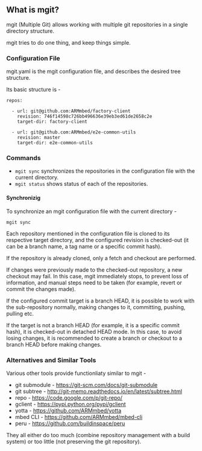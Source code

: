 ## What is mgit? ##

mgit (Multiple Git) allows working with multiple git repositories in a
single directory structure.

mgit tries to do one thing, and keep things simple.

### Configuration File ###

mgit.yaml is the mgit configuration file, and describes the desired
tree structure.

Its basic structure is -

```
repos:

  - url: git@github.com:ARMmbed/factory-client
    revision: 746f14598c726bb496636e39eb3ed61de2658c2e
    target-dir: factory-client

  - url: git@github.com:ARMmbed/e2e-common-utils
    revision: master
    target-dir: e2e-common-utils
```

### Commands ###

* `mgit sync` synchronizes the repositories in the configuration
  file with the current directory.
* `mgit status` shows status of each of the repositories.

#### Synchronizig ####

To synchronize an mgit configuration file with the current directory -

```
mgit sync
```

Each repository mentioned in the configuration file is cloned
to its respective target directory, and the configured revision
is checked-out (it can be a branch name, a tag name or
a specific commit hash).

If the repository is already cloned, only a fetch and checkout
are performed.

If changes were previously made to the checked-out repository,
a new checkout may fail. In this case, mgit immediately stops,
to prevent loss of information, and manual steps need to be taken
(for example, revert or commit the changes made).

If the configured commit target is a branch HEAD, it is possible
to work with the sub-repository normally, making changes to it,
committing, pushing, pulling etc.

If the target is not a branch HEAD (for example, it is a specific
commit hash), it is checked-out in detached HEAD mode. In this
case, to avoid losing changes, it is recommended to create a branch
or checkout to a branch HEAD before making changes.

### Alternatives and Similar Tools ###

Various other tools provide functionliaty similar to mgit -

 * git submodule - https://git-scm.com/docs/git-submodule
 * git subtree - http://git-memo.readthedocs.io/en/latest/subtree.html
 * repo - https://code.google.com/p/git-repo/
 * gclient - https://pypi.python.org/pypi/gclient
 * yotta - https://github.com/ARMmbed/yotta
 * mbed CLI - https://github.com/ARMmbed/mbed-cli
 * peru - https://github.com/buildinspace/peru

They all either do too much (combine repository management with a build
system) or too little (not preserving the git repository).
